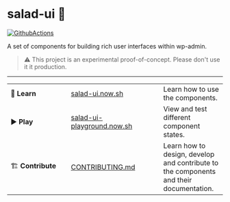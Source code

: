 # salad-ui 🥗

[![GithubActions](https://github.com/salad-ui/components/workflows/default/badge.svg)](https://github.com/salad-ui/components/actions)

A set of components for building rich user interfaces within wp-admin.

> ⚠️ This project is an experimental proof-of-concept. Please don't use it it production.

---

<table>
  <tbody>
    <tr>
      <td width="125px">📘 <strong>Learn</strong></td>
      <td width="200px"><a href="https://salad-ui.now.sh/">salad-ui.now.sh</a></td>
      <td>Learn how to use the components.</td>
    </tr>
    <tr>
      <td>▶️ <strong>Play</strong></td>
      <td><a href="https://salad-ui-playground.now.sh/">salad-ui-playground.now.sh</a></td>
      <td>View and test different component states.</td>
    </tr>
    <tr>
      <td>🏗 <strong>Contribute</strong></td>
      <td><a href="./CONTRIBUTING.md">CONTRIBUTING.md</a></td>
      <td>Learn how to design, develop and contribute to the components and their documentation. </td>
    </tr>
  </tbody>
</table>
